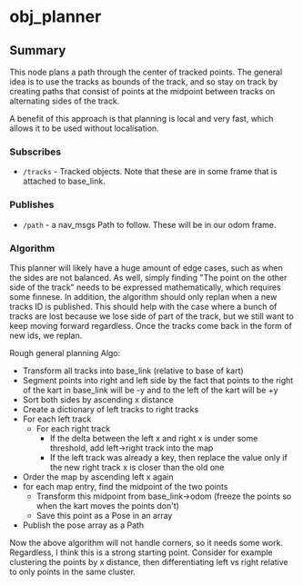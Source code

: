 # obj_planner

## Summary

This node plans a path through the center of tracked points. The general idea is to use the tracks as bounds of the track,
and so stay on track by creating paths that consist of points at the midpoint between tracks on alternating sides of the track.

A benefit of this approach is that planning is local and very fast, which allows it to be used without localisation.

### Subscribes

- `/tracks` - Tracked objects. Note that these are in some frame that is attached to base_link.

### Publishes

- `/path` - a nav_msgs Path to follow. These will be in our odom frame.

### Algorithm

This planner will likely have a huge amount of edge cases, such as when the sides are not balanced. As well, simply finding
"The point on the other side of the track" needs to be expressed mathematically, which requires some finnese.
In addition, the algorithm should only replan when a new tracks ID is published. This should help with the case
where a bunch of tracks are lost because we lose side of part of the track, but we still want to keep moving forward
regardless. Once the tracks come back in the form of new ids, we replan.

Rough general planning Algo:
- Transform all tracks into base_link (relative to base of kart)
- Segment points into right and left side by the fact that points to the right of the kart in base_link will be 
-y and to the left of the kart will be +y
- Sort both sides by ascending x distance 
- Create a dictionary of left tracks to right tracks
- For each left track
  - For each right track
    - If the delta between the left x and right x is under some threshold, add left->right track into the map
    - If the left track was already a key, then replace the value only if the new right track x is closer than the old one
- Order the map by ascending left x again
- for each map entry, find the midpoint of the two points
  - Transform this midpoint from base_link->odom (freeze the points so when the kart moves the points don't)
  - Save this point as a Pose in an array
- Publish the pose array as a Path

Now the above algorithm will not handle corners, so it needs some work. Regardless, I think this is a strong starting 
point. Consider for example clustering the points by x distance, then differentiating left vs right relative to only
points in the same cluster.

